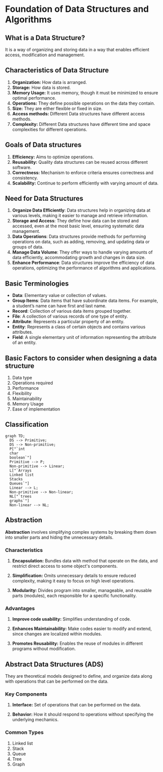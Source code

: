 # Foundation of Data Structures and Algorithms

## What is a Data Structure?
It is a way of organizing and storing data in a way that enables efficient access, modification and management.

## Characteristics of Data Structure
1. **Organization:** How data is arranged.
2. **Storage:** How data is stored.
3. **Memory Usage:** It uses memory, though it must be minimized to ensure optimal performance.
4. **Operations:** They define possible operations on the data they contain.
5. **Size:** They are either flexible or fixed in size.
6. **Access methods:** Different Data structures have different access methods.
7. **Complexity:** Different Data structures have different time and space complexities for different operations.

## Goals of Data structures
1. **Efficiency:** Aims to optimize operations.
2. **Reusability:** Quality data structures can be reused across different software.
3. **Correctness:** Mechanism to enforce criteria ensures correctness and consistency.
4. **Scalability:** Continue to perform efficiently with varying amount of data.

## Need for Data Structures
1. **Organize Data Efficiently**: Data structures help in organizing data at various levels, making it easier to manage and retrieve information.
2. **Storage and Access**: They define how data can be stored and accessed, even at the most basic level, ensuring systematic data management.
3. **Data Operations**: Data structures provide methods for performing operations on data, such as adding, removing, and updating data or groups of data.
4. **Manage Data Volume**: They offer ways to handle varying amounts of data efficiently, accommodating growth and changes in data size.
5. **Enhance Performance**: Data structures improve the efficiency of data operations, optimizing the performance of algorithms and applications.

## Basic Terminologies

- **Data**: Elementary value or collection of values.
- **Group Items**: Data items that have subordinate data items. For example, a student’s name can have first and last name.
- **Record**: Collection of various data items grouped together.
- **File**: A collection of various records of one type of entity.
- **Attribute**: Represents a particular property of an entity.
- **Entity**: Represents a class of certain objects and contains various attributes.
- **Field**: A single elementary unit of information representing the attribute of an entity.

## Basic Factors to consider when designing a data structure 
1. Data type 
2. Operations required 
3. Performance 
4. Flexibility 
5. Maintainability
6. Memory Usage
7. Ease of implementation 

## Classification

``` mermaid
graph TD;
  DS --> Primitive;
  DS --> Non-primitive;
  P["`int
  char
  boolean`"]
  Primitive --> P;
  Non-primitive --> Linear;
  L["`Arrays
  Linked list 
  Stacks 
  Queues`"]
  Linear --> L;
  Non-primitive --> Non-linear;
  NL["`trees
  graphs`"]
  Non-linear --> NL;
```

## Abstraction 

**Abstraction** involves simplifying complex systems by breaking them down into smaller parts and hiding the unnecessary details.

### Characteristics 
1. **Encapsulation:** Bundles data with method that operate on the data, and restrict direct access to some object's components.

2. **Simplification:** Omits unnecessary details to ensure reduced complexity, making it easy to focus on high level operations.

3. **Modularity:** Divides program into smaller, manageable, and reusable parts (modules), each responsible for a specific functionality.

### Advantages

1. **Improve code usability:** Simplifies understanding of code.

2. **Enhances Maintainability:** Make codes easier to modify and extend, since changes are localized within modules.

3. **Promotes Reusability:** Enables the reuse of modules in different programs without modification.

## Abstract Data Structures (ADS)

They are theoretical models designed to define, and organize data along with operations that can be performed on the data.

### Key Components 

1. **Interface:** Set of operations that can be performed on the data.

2. **Behavior:** How it should respond to operations without specifying the underlying mechanics.

### Common Types 

1. Linked list
2. Stack
3. Queue
4. Tree
5. Graph
